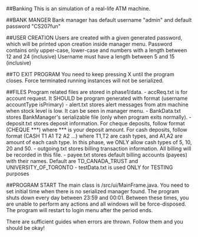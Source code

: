 ##Banking
    This is an simulation of a real-life ATM machine.

##BANK MANGER
    Bank manager has default username "admin" and default password "CS207fun"

##USER CREATION
    Users are created with a given generated password, which will be printed upon creation inside manager menu.
    Password contains only upper-case, lower-case and numbers with a length between 12 and 24 (inclusive)
    Username must have a length between 5 and 15 (inclusive)

##TO EXIT PROGRAM
    You need to keep pressing X until the program closes. Force terminated running instances will not be serialized.

##FILES
    Program related files are stored in phase1/data.
    - accReq.txt is for account request. It SHOULD be program generated with format (username accountType isPrimary)
    - alert.txt stores alert messages from atm machine when stock level is low. It can be seen in manager menu.
    - BankData.txt stores BankManager's serializable file (only when program exits normally).
    - deposit.txt stores deposit information. For cheque deposits, follow format (CHEQUE ***) where *** is your deposit
      amount. For cash deposits, follow format (CASH T1 A1 T2 A2 ...) where T1,T2 are cash types, and A1,A2 are amount
      of each cash type. In this phase, we ONLY allow cash types of 5, 10, 20 and 50.
    - outgoing.txt stores billing transaction information. All billing will be recorded in this file.
    - payee.txt stores default billing accounts (payees) with their names. Default are TD_CANADA_TRUST and
      UNIVERSITY_OF_TORONTO
    - testData.txt is used ONLY for TESTING purposes

##PROGRAM START
    The main class is /src/ui/MainFrame.java. You need to set initial time when there is no serialized manager found.
    The program shuts down every day between 23:59 and 00:01. Between these times, you are unable to perform any
    actions and all windows will be force-disposed. The program will restart to login menu after the period ends.


There are sufficient guides when errors are thrown. Follow them and you should be okay!

